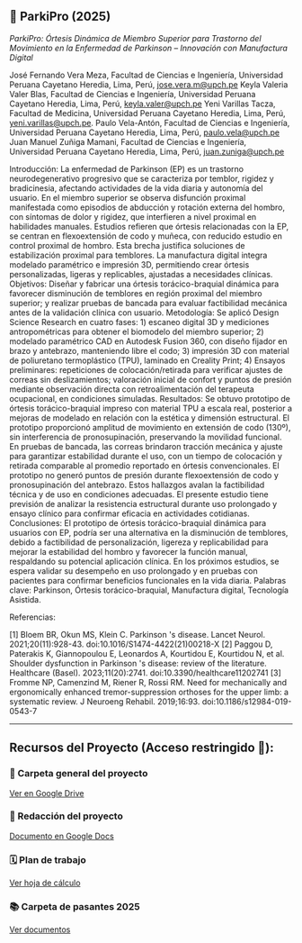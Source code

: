 ## 📌 ParkiPro (2025)

*ParkiPro: Órtesis Dinámica de Miembro Superior para Trastorno del Movimiento en la Enfermedad de Parkinson – Innovación con Manufactura Digital*

José Fernando Vera Meza, Facultad de Ciencias e Ingeniería, Universidad Peruana Cayetano Heredia, Lima, Perú, jose.vera.m@upch.pe
Keyla Valeria Valer Blas, Facultad de Ciencias e Ingeniería, Universidad Peruana Cayetano Heredia, Lima, Perú, keyla.valer@upch.pe
Yeni Varillas Tacza, Facultad de Medicina, Universidad Peruana Cayetano Heredia, Lima, Perú, yeni.varillas@upch.pe.
Paulo Vela-Antón, Facultad de Ciencias e Ingeniería, Universidad Peruana Cayetano Heredia, Lima, Perú, paulo.vela@upch.pe
Juan Manuel Zuñiga Mamani, Facultad de Ciencias e Ingeniería, Universidad Peruana Cayetano Heredia, Lima, Perú, juan.zuniga@upch.pe

Introducción:  La enfermedad de Parkinson (EP) es un trastorno neurodegenerativo progresivo que se caracteriza por temblor, rigidez y bradicinesia, afectando actividades de la vida diaria y autonomía del usuario. En el miembro superior se observa disfunción proximal manifestada como episodios de abducción y rotación externa del hombro, con síntomas de dolor y rigidez, que interfieren a nivel proximal en habilidades manuales. Estudios refieren que órtesis relacionadas con la EP, se centran en  flexoextensión de codo y muñeca, con reducido estudio en control proximal de hombro. Esta brecha justifica soluciones de estabilización proximal para temblores. La manufactura digital integra modelado paramétrico e impresión 3D, permitiendo crear órtesis personalizadas, ligeras y replicables, ajustadas a necesidades clínicas. Objetivos: Diseñar y fabricar una órtesis torácico-braquial dinámica para favorecer disminución de temblores en región proximal del miembro superior; y realizar pruebas de bancada para evaluar factibilidad mecánica antes de la validación clínica con usuario. Metodología: Se aplicó Design Science Research en cuatro fases: 1) escaneo digital 3D y mediciones antropométricas para obtener el biomodelo del miembro superior; 2) modelado paramétrico CAD en Autodesk Fusion 360, con diseño fijador en brazo y antebrazo, manteniendo libre el codo; 3) impresión 3D con material de poliuretano termoplástico (TPU), laminado en Creality Print; 4) Ensayos preliminares: repeticiones de colocación/retirada para verificar ajustes de correas sin deslizamientos; valoración inicial de confort y puntos de presión mediante observación directa con retroalimentación del terapeuta ocupacional, en condiciones simuladas. Resultados: Se obtuvo prototipo de órtesis torácico-braquial impreso con material  TPU a escala real, posterior a mejoras de modelado en relación con la estética y dimensión estructural. El prototipo proporcionó amplitud de movimiento en extensión de codo (130º), sin interferencia de pronosupinación, preservando la movilidad funcional. En pruebas de bancada, las correas brindaron tracción mecánica y ajuste para garantizar estabilidad durante el uso, con un tiempo de colocación y retirada comparable al promedio reportado en órtesis convencionales. El prototipo no generó puntos de presión durante flexoextensión de codo y pronosupinación del antebrazo. Estos hallazgos avalan la factibilidad técnica y de uso en condiciones adecuadas. El presente estudio tiene previsión de analizar la resistencia estructural durante uso prolongado y ensayo clínico para confirmar  eficacia en actividades cotidianas. Conclusiones: El prototipo de órtesis torácico-braquial dinámica para usuarios con EP, podría ser una alternativa en la disminución de temblores, debido a  factibilidad de personalización, ligereza y replicabilidad para mejorar la estabilidad del hombro y favorecer la función manual,  respaldando su potencial aplicación clínica. En los próximos estudios, se espera validar su desempeño en uso prolongado y en pruebas con pacientes para confirmar beneficios funcionales en la vida diaria.
Palabras clave: Parkinson, Órtesis torácico-braquial, Manufactura digital, Tecnología Asistida.

Referencias:

[1] Bloem BR, Okun MS, Klein C. Parkinson 's disease. Lancet Neurol. 2021;20(11):928-43. doi:10.1016/S1474-4422(21)00218-X
[2] Paggou D, Paterakis K, Giannopoulou E, Leonardos A, Kourtidou E, Kourtidou N, et al. Shoulder dysfunction in Parkinson 's disease: review of the literature. Healthcare (Basel). 2023;11(20):2741. doi:10.3390/healthcare11202741
[3] Fromme NP, Camenzind M, Riener R, Rossi RM. Need for mechanically and ergonomically enhanced tremor-suppression orthoses for the upper limb: a systematic review. J Neuroeng Rehabil. 2019;16:93. doi:10.1186/s12984-019-0543-7

______________________________________________________________________

## Recursos del Proyecto (Acceso restringido 🚫):

### 📁 Carpeta general del proyecto
[Ver en Google Drive](https://drive.google.com/drive/u/2/folders/1jUzAYHSpcX_H1X8Ru-A4L9icyewhnsMF)

### 📃 Redacción del proyecto
[Documento en Google Docs](https://docs.google.com/document/d/1Ec8uLRDF2JVYlUXgEO6ulVlIKZ9bIW2iNUSkWpF2iSw/edit?tab=t.0#heading=h.qg66jtjjse9j)

### 🗓️ Plan de trabajo
[Ver hoja de cálculo](https://docs.google.com/spreadsheets/d/1KnDVQ8B4EnBBzy4kNTRztHy6_4Emkwb8/edit?usp=drive_link&ouid=112061732916072614872&rtpof=true&sd=true)

### 📚 Carpeta de pasantes 2025
[Ver documentos](https://drive.google.com/drive/u/2/folders/1JLlFhqdvsa1nRAs6ARdmL7sbK0ZRvL8C)


